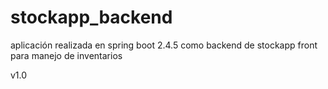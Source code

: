 # stockapp_backend

aplicación realizada en spring boot 2.4.5 como backend de stockapp front para manejo de inventarios

v1.0

